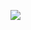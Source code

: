 [![](https://mermaid.ink/img/pako:eNplkkFugzAQRa9iedUmIQdg2aQii6aVyiJdsJnaA1gFG42HSlGUu9ckpgmEjdHz5_uN8Ekqp1GmUjXg_dZARdAW9qNDmzMh8h46sUgSkaELW11tVDYshZ0BsVivxcZZJlAM3w3G2KVXTPpOhRXhWQZgbCVK06CFFiOd96pjqLj1DZmkA_L4tX97eh4BOYXev4dZ5uwAxwGdR5VZ_yizA1_nyOIXiU34LuIX5xoEK1ScDHXceBj1LnKnusyAa6QDmqpmP7otS2P1p-sZJ2oPnVEuGeT8g1yydX1ICm08g1W4cZ6nO9yTvdHpqReiCIGvZ91YtPinZ7mSLVILRoeLcnEqZJgq_DKZhlcN9FPIa67vdCh81YYdybSExuNKQs8uP1olU6Yex1C8bDF1_gNBK9_X)](https://mermaid.live/edit#pako:eNplkkFugzAQRa9iedUmIQdg2aQii6aVyiJdsJnaA1gFG42HSlGUu9ckpgmEjdHz5_uN8Ekqp1GmUjXg_dZARdAW9qNDmzMh8h46sUgSkaELW11tVDYshZ0BsVivxcZZJlAM3w3G2KVXTPpOhRXhWQZgbCVK06CFFiOd96pjqLj1DZmkA_L4tX97eh4BOYXev4dZ5uwAxwGdR5VZ_yizA1_nyOIXiU34LuIX5xoEK1ScDHXceBj1LnKnusyAa6QDmqpmP7otS2P1p-sZJ2oPnVEuGeT8g1yydX1ICm08g1W4cZ6nO9yTvdHpqReiCIGvZ91YtPinZ7mSLVILRoeLcnEqZJgq_DKZhlcN9FPIa67vdCh81YYdybSExuNKQs8uP1olU6Yex1C8bDF1_gNBK9_X)